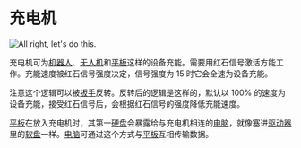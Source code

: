 # 充电机

![All right, let's do this.](oredict:opencomputers:charger)

充电机可为[机器人](robot.md)、[无人机](../item/drone.md)和[平板](../item/tablet.md)这样的设备充能。需要用红石信号激活方能工作。充能速度被红石信号强度决定，信号强度为 15 时它会全速为设备充能。

注意这个逻辑可以被[扳手](../item/wrench.md)反转。反转后的逻辑是这样的，默认以 100% 的速度为设备充能，接受红石信号后，会根据红石信号的强度降低充能速度。

[平板](../item/tablet.md)在放入充电机时，其第一[硬盘](../item/hdd1.md)会暴露给与充电机相连的[电脑](../general/computer.md)，就像塞进[驱动器](diskDrive.md)里的[软盘](../item/floppy.md)一样。[电脑](../general/computer.md)可通过这个方式与[平板](../item/tablet.md)互相传输数据。
